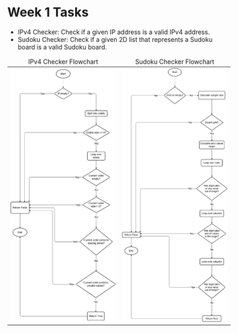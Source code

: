 # Week 1 Tasks

- IPv4 Checker: Check if a given IP address is a valid IPv4 address.
- Sudoku Checker: Check if a given 2D list that represents a Sudoku board is a valid Sudoku board.

<table>
    <thead>
        <td align="center">IPv4 Checker Flowchart</td>
        <td align="center">Sudoku Checker Flowchart</td>
    </thead>
    <tr>
        <td width="50%">
            <img src="ipv4/IPv4%20Checker%20Flowchart.png" alt="IPv4 Checker Flowchart" title="IPv4 Checker Flowchart"/>
        </td>
        <td width="50%">
            <img src="sudoko/Sudoku%20Checker%20Flowchart.png" alt="Sudoku Checker Flowchart" title="Sudoku Checker Flowchart"/>
        </td>
    </tr>
</table>